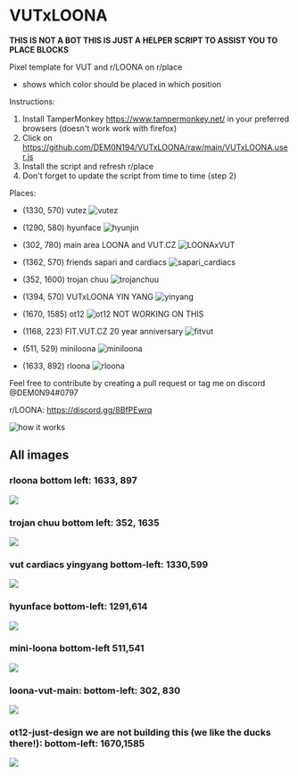 # VUTxLOONA

**THIS IS NOT A BOT THIS IS JUST A HELPER SCRIPT TO ASSIST YOU TO PLACE BLOCKS**

Pixel template for VUT and r/LOONA on r/place
- shows which color should be placed in which position

Instructions:
1. Install TamperMonkey https://www.tampermonkey.net/ in your preferred browsers (doesn't work work with firefox)
2. Click on https://github.com/DEM0N194/VUTxLOONA/raw/main/VUTxLOONA.user.js
3. Install the script and refresh r/place
4. Don't forget to update the script from time to time (step 2)

Places:

- (1330, 570)  vutez ![vutez](https://raw.githubusercontent.com/DEM0N194/VUTxLOONA/main/vutez.png)

- (1290, 580) hyunface ![hyunjin](https://raw.githubusercontent.com/DEM0N194/VUTxLOONA/main/hyunjin.png) 

- (302, 780) main area LOONA and VUT.CZ ![LOONAxVUT](https://raw.githubusercontent.com/DEM0N194/VUTxLOONA/main/LOONAxVUT.CZ.png)

- (1362, 570) friends sapari and cardiacs ![sapari_cardiacs](https://raw.githubusercontent.com/DEM0N194/VUTxLOONA/main/sapari_cardiacs.png)

- (352, 1600) trojan chuu ![trojanchuu](https://raw.githubusercontent.com/DEM0N194/VUTxLOONA/main/TrojanChuu.png)

- (1394, 570) VUTxLOONA YIN YANG ![yinyang](https://raw.githubusercontent.com/DEM0N194/VUTxLOONA/main/yinyang_noborder2.png)

- (1670, 1585) ot12 ![ot12](https://raw.githubusercontent.com/DEM0N194/VUTxLOONA/main/ot12.png) NOT WORKING ON THIS

- (1168, 223) FIT.VUT.CZ 20 year anniversary ![fitvut](https://raw.githubusercontent.com/DEM0N194/VUTxLOONA/main/fitvut.png)

- (511, 529) miniloona ![miniloona](https://raw.githubusercontent.com/DEM0N194/VUTxLOONA/main/miniloona-511-529.png)

- (1633, 892) rloona ![rloona](https://raw.githubusercontent.com/DEM0N194/VUTxLOONA/main/rloona-at-1633-892.png)



Feel free to contribute by creating a pull request or tag me on discord @DEM0N94#0797

r/LOONA: https://discord.gg/8BfPEwrq

![how it works](https://cdn.discordapp.com/attachments/959273604850278450/960462955072335892/unknown.png)


## All images

### rloona bottom left: 1633, 897

![](rloona-bottom-left-1633-897.png)

### trojan chuu bottom left: 352, 1635

![](trojan-chuu-bottom-left-352-1635.png)

### vut cardiacs yingyang bottom-left: 1330,599

![](vut-cardiacs-yingyang-bottom-left-1330-599.png)

### hyunface bottom-left: 1291,614

![](hyunface-bottom-left-1291-614.png)

### mini-loona bottom-left 511,541

![](mini-loona-bottom-left-511-541.png)

### loona-vut-main: bottom-left: 302, 830

![](loona-vut-main-bottom-left-302-830.png)

### ot12-just-design we are not building this (we like the ducks there!): bottom-left: 1670,1585

![](ot12-just-design-1670-1585.png)